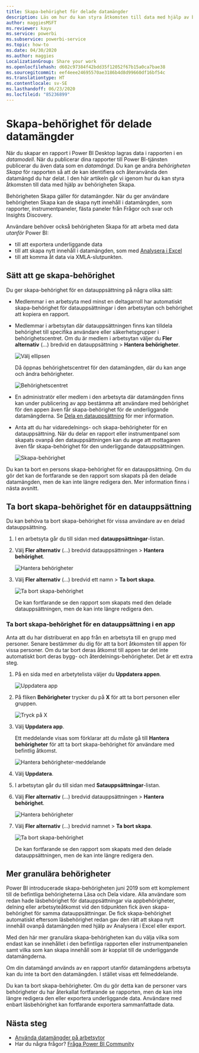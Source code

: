 ```yaml
---
title: Skapa-behörighet för delade datamängder
description: Läs om hur du kan styra åtkomsten till data med hjälp av behörigheten Skapa.
author: maggiesMSFT
ms.reviewer: kayu
ms.service: powerbi
ms.subservice: powerbi-service
ms.topic: how-to
ms.date: 04/30/2020
ms.author: maggies
LocalizationGroup: Share your work
ms.openlocfilehash: d602c97384f42bdd35f12052f67b15a0ca7bae38
ms.sourcegitcommit: eef4eee24695570ae3186b4d8d99660df16bf54c
ms.translationtype: HT
ms.contentlocale: sv-SE
ms.lasthandoff: 06/23/2020
ms.locfileid: "85236899"
---
```

# <a name="build-permission-for-shared-datasets"></a>Skapa-behörighet för delade datamängder

När du skapar en rapport i Power BI Desktop lagras data i rapporten i en *datamodell*. När du publicerar dina rapporter till Power BI-tjänsten publicerar du även data som en *datamängd*. Du kan ge andra *behörigheten Skapa* för rapporten så att de kan identifiera och återanvända den datamängd du har delat. I den här artikeln går vi igenom hur du kan styra åtkomsten till data med hjälp av behörigheten Skapa.

Behörigheten Skapa gäller för datamängder. När du ger användare behörigheten Skapa kan de skapa nytt innehåll i datamängden, som rapporter, instrumentpaneler, fästa paneler från Frågor och svar och Insights Discovery. 

Användare behöver också behörigheten Skapa för att arbeta med data *utanför* Power BI:

- till att exportera underliggande data
- till att skapa nytt innehåll i datamängden, som med [Analysera i Excel](../collaborate-share/service-analyze-in-excel.md)
- till att komma åt data via XMLA-slutpunkten.

## <a name="ways-to-give-build-permission"></a>Sätt att ge skapa-behörighet

Du ger skapa-behörighet för en datauppsättning på några olika sätt:

- Medlemmar i en arbetsyta med minst en deltagarroll har automatiskt skapa-behörighet för datauppsättningar i den arbetsytan och behörighet att kopiera en rapport.
 
- Medlemmar i arbetsytan där datauppsättningen finns kan tilldela behörighet till specifika användare eller säkerhetsgrupper i behörighetscentret. Om du är medlem i arbetsytan väljer du **Fler alternativ** (…) bredvid en datauppsättning > **Hantera behörigheter**.

    ![Välj ellipsen](media/service-datasets-build-permissions/power-bi-dataset-permissions-new-look.png)

    Då öppnas behörighetscentret för den datamängden, där du kan ange och ändra behörigheter.

    ![Behörighetscentret](media/service-datasets-build-permissions/power-bi-dataset-remove-permissions-no-callouts.png)

- En administratör eller medlem i den arbetsyta där datamängden finns kan under publicering av app bestämma att användare med behörighet för den appen även får skapa-behörighet för de underliggande datamängderna. Se [Dela en datauppsättning](service-datasets-share.md) för mer information.

- Anta att du har vidaredelnings- och skapa-behörigheter för en datauppsättning. När du delar en rapport eller instrumentpanel som skapats ovanpå den datauppsättningen kan du ange att mottagaren även får skapa-behörighet för den underliggande datauppsättningen.

    ![Skapa-behörighet](media/service-datasets-build-permissions/power-bi-share-report-allow-users.png)

Du kan ta bort en persons skapa-behörighet för en datauppsättning. Om du gör det kan de fortfarande se den rapport som skapats på den delade datamängden, men de kan inte längre redigera den. Mer information finns i nästa avsnitt.

## <a name="remove-build-permission-for-a-dataset"></a>Ta bort skapa-behörighet för en datauppsättning

Du kan behöva ta bort skapa-behörighet för vissa användare av en delad datauppsättning. 

1. I en arbetsyta går du till sidan med **datauppsättningar**-listan. 
1. Välj **Fler alternativ** (...) bredvid datauppsättningen > **Hantera behörighet**.

    ![Hantera behörigheter](media/service-datasets-build-permissions/power-bi-dataset-permissions-new-look.png)

1. Välj **Fler alternativ** (...) bredvid ett namn > **Ta bort skapa**.

    ![Ta bort skapa-behörighet](media/service-datasets-build-permissions/power-bi-dataset-remove-build-permissions.png)

    De kan fortfarande se den rapport som skapats med den delade datauppsättningen, men de kan inte längre redigera den.

### <a name="remove-build-permission-for-a-dataset-in-an-app"></a>Ta bort skapa-behörighet för en datauppsättning i en app

Anta att du har distribuerat en app från en arbetsyta till en grupp med personer. Senare bestämmer du dig för att ta bort åtkomsten till appen för vissa personer. Om du tar bort deras åtkomst till appen tar det inte automatiskt bort deras bygg- och återdelnings-behörigheter. Det är ett extra steg. 

1. På en sida med en arbetytelista väljer du **Uppdatera appen**. 

    ![Uppdatera app](media/service-datasets-build-permissions/power-bi-app-update.png)

1. På fliken **Behörigheter** trycker du på **X** för att ta bort personen eller gruppen. 

    ![Tryck på X](media/service-datasets-build-permissions/power-bi-app-delete-user.png)
1. Välj **Uppdatera app**.

    Ett meddelande visas som förklarar att du måste gå till **Hantera behörigheter** för att ta bort skapa-behörighet för användare med befintlig åtkomst. 

    ![Hantera behörigheter-meddelande](media/service-datasets-build-permissions/power-bi-dataset-app-remove-message.png)

1. Välj **Uppdatera**.

1. I arbetsytan går du till sidan med **Satauppsättningar**-listan. 
1. Välj **Fler alternativ** (...) bredvid datauppsättningen > **Hantera behörighet**.

    ![Hantera behörigheter](media/service-datasets-build-permissions/power-bi-dataset-permissions-new-look.png)

1. Välj **Fler alternativ** (...) bredvid namnet > **Ta bort skapa**.

    ![Ta bort skapa-behörighet](media/service-datasets-build-permissions/power-bi-dataset-remove-build-permissions.png)

    De kan fortfarande se den rapport som skapats med den delade datauppsättningen, men de kan inte längre redigera den.

## <a name="more-granular-permissions"></a>Mer granulära behörigheter

Power BI introducerade skapa-behörigheten juni 2019 som ett komplement till de befintliga behörigheterna Läsa och Dela vidare. Alla användare som redan hade läsbehörighet för datauppsättningar via appbehörigheter, delning eller arbetsyteåtkomst vid den tidpunkten fick även skapa-behörighet för samma datauppsättningar. De fick skapa-behörighet automatiskt eftersom läsbehörighet redan gav den rätt att skapa nytt innehåll ovanpå datamängden med hjälp av Analysera i Excel eller export.

Med den här mer granulära skapa-behörigheten kan du välja vilka som endast kan se innehållet i den befintliga rapporten eller instrumentpanelen samt vilka som kan skapa innehåll som är kopplat till de underliggande datamängderna.

Om din datamängd används av en rapport utanför datamängdens arbetsyta kan du inte ta bort den datamängden. I stället visas ett felmeddelande.

Du kan ta bort skapa-behörigheter. Om du gör detta kan de personer vars behörigheter du har återkallat fortfarande se rapporten, men de kan inte längre redigera den eller exportera underliggande data. Användare med enbart läsbehörighet kan fortfarande exportera sammanfattade data. 

## <a name="next-steps"></a>Nästa steg

- [Använda datamängder på arbetsytor](service-datasets-across-workspaces.md)
- Har du några frågor? [Fråga Power BI Community](https://community.powerbi.com/)
